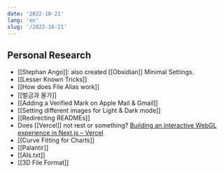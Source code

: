 ```yaml
---
date: '2022-10-21'
lang: 'en'
slug: '/2022-10-21'
---
```


## Personal Research

- [[Stephan Ango]]: also created [[Obsidian]] Minimal Settings.
- [[Lesser Known Tricks]]
- [[How does File Alias work]]
- [[벌금과 물가]]
- [[Adding a Verified Mark on Apple Mail & Gmail]]
- [[Setting different images for Light & Dark mode]]
- [[Redirecting READMEs]]
- Does [[Vercel]] not rest or something? [Building an interactive WebGL experience in Next.js – Vercel](https://vercel.com/blog/building-an-interactive-webgl-experience-in-next-js)
- [[Curve Fitting for Charts]]
- [[Palantir]]
- [[AIs.txt]]
- [[3D File Format]]
